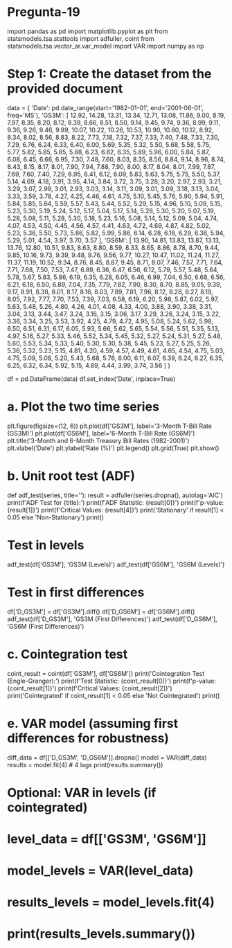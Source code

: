 # Pregunta-19
import pandas as pd
import matplotlib.pyplot as plt
from statsmodels.tsa.stattools import adfuller, coint
from statsmodels.tsa.vector_ar.var_model import VAR
import numpy as np

# Step 1: Create the dataset from the provided document
data = {
    'Date': pd.date_range(start='1982-01-01', end='2001-06-01', freq='MS'),
    'GS3M': [
        12.92, 14.28, 13.31, 13.34, 12.71, 13.08, 11.86, 9.00, 8.19, 7.97, 8.35, 8.20, 8.12, 8.39, 8.66, 
        8.51, 8.50, 9.14, 9.45, 9.74, 9.36, 8.99, 9.11, 9.36, 9.26, 9.46, 9.89, 10.07, 10.22, 10.26, 10.53, 
        10.90, 10.80, 10.12, 8.92, 8.34, 8.02, 8.56, 8.83, 8.22, 7.73, 7.18, 7.32, 7.37, 7.33, 7.40, 7.48, 
        7.33, 7.30, 7.29, 6.76, 6.24, 6.33, 6.40, 6.00, 5.69, 5.35, 5.32, 5.50, 5.68, 5.58, 5.75, 5.77, 5.82, 
        5.85, 5.85, 5.88, 6.23, 6.62, 6.35, 5.89, 5.96, 6.00, 5.84, 5.87, 6.08, 6.45, 6.66, 6.95, 7.30, 7.48, 
        7.60, 8.03, 8.35, 8.56, 8.84, 9.14, 8.96, 8.74, 8.43, 8.15, 8.17, 8.01, 7.90, 7.94, 7.88, 7.90, 8.00, 
        8.17, 8.04, 8.01, 7.99, 7.87, 7.69, 7.60, 7.40, 7.29, 6.95, 6.41, 6.12, 6.09, 5.83, 5.63, 5.75, 5.75, 
        5.50, 5.37, 5.14, 4.69, 4.18, 3.91, 3.95, 4.14, 3.84, 3.72, 3.75, 3.28, 3.20, 2.97, 2.93, 3.21, 3.29, 
        3.07, 2.99, 3.01, 2.93, 3.03, 3.14, 3.11, 3.09, 3.01, 3.09, 3.18, 3.13, 3.04, 3.33, 3.59, 3.78, 4.27, 
        4.25, 4.46, 4.61, 4.75, 5.10, 5.45, 5.76, 5.90, 5.94, 5.91, 5.84, 5.85, 5.64, 5.59, 5.57, 5.43, 5.44, 
        5.52, 5.29, 5.15, 4.96, 5.10, 5.09, 5.15, 5.23, 5.30, 5.19, 5.24, 5.12, 5.17, 5.04, 5.17, 5.14, 5.28, 
        5.30, 5.20, 5.07, 5.19, 5.28, 5.08, 5.11, 5.28, 5.30, 5.18, 5.23, 5.16, 5.08, 5.14, 5.12, 5.09, 5.04, 
        4.74, 4.07, 4.53, 4.50, 4.45, 4.56, 4.57, 4.41, 4.63, 4.72, 4.69, 4.87, 4.82, 5.02, 5.23, 5.36, 5.50, 
        5.73, 5.86, 5.82, 5.99, 5.86, 6.14, 6.28, 6.18, 6.29, 6.36, 5.94, 5.29, 5.01, 4.54, 3.97, 3.70, 3.57
    ],
    'GS6M': [
        13.90, 14.81, 13.83, 13.87, 13.13, 13.76, 12.80, 10.51, 9.83, 8.63, 8.80, 8.59, 8.33, 8.65, 8.86, 
        8.78, 8.70, 9.44, 9.85, 10.16, 9.73, 9.39, 9.48, 9.76, 9.56, 9.77, 10.27, 10.47, 11.02, 11.24, 11.27, 
        11.37, 11.19, 10.52, 9.34, 8.76, 8.45, 8.87, 9.45, 8.71, 8.07, 7.46, 7.57, 7.71, 7.64, 7.71, 7.68, 
        7.50, 7.53, 7.47, 6.89, 6.36, 6.47, 6.56, 6.12, 5.79, 5.57, 5.48, 5.64, 5.78, 5.67, 5.83, 5.86, 6.19, 
        6.35, 6.28, 6.05, 6.46, 6.99, 7.04, 6.50, 6.68, 6.56, 6.21, 6.18, 6.50, 6.89, 7.04, 7.35, 7.79, 7.82, 
        7.90, 8.30, 8.70, 8.85, 9.05, 9.39, 9.17, 8.91, 8.38, 8.01, 8.17, 8.16, 8.03, 7.89, 7.81, 7.96, 8.12, 
        8.28, 8.27, 8.19, 8.05, 7.92, 7.77, 7.70, 7.53, 7.39, 7.03, 6.58, 6.19, 6.20, 5.98, 5.87, 6.02, 5.97, 
        5.63, 5.48, 5.26, 4.80, 4.26, 4.01, 4.08, 4.33, 4.00, 3.88, 3.90, 3.38, 3.31, 3.04, 3.13, 3.44, 3.47, 
        3.24, 3.16, 3.15, 3.06, 3.17, 3.29, 3.26, 3.24, 3.15, 3.22, 3.36, 3.34, 3.25, 3.53, 3.92, 4.25, 4.79, 
        4.72, 4.95, 5.08, 5.24, 5.62, 5.98, 6.50, 6.51, 6.31, 6.17, 6.05, 5.93, 5.66, 5.62, 5.65, 5.54, 5.56, 
        5.51, 5.35, 5.13, 4.97, 5.16, 5.27, 5.33, 5.46, 5.52, 5.34, 5.45, 5.32, 5.27, 5.24, 5.31, 5.27, 5.48, 
        5.60, 5.53, 5.34, 5.33, 5.40, 5.30, 5.30, 5.38, 5.45, 5.23, 5.27, 5.25, 5.26, 5.36, 5.32, 5.23, 5.15, 
        4.81, 4.20, 4.59, 4.57, 4.49, 4.61, 4.65, 4.54, 4.75, 5.03, 4.75, 5.09, 5.08, 5.20, 5.43, 5.68, 5.76, 
        6.00, 6.11, 6.07, 6.39, 6.24, 6.27, 6.35, 6.25, 6.32, 6.34, 5.92, 5.15, 4.89, 4.44, 3.99, 3.74, 3.56
    ]
}

df = pd.DataFrame(data)
df.set_index('Date', inplace=True)

# a. Plot the two time series
plt.figure(figsize=(12, 6))
plt.plot(df['GS3M'], label='3-Month T-Bill Rate (GS3M)')
plt.plot(df['GS6M'], label='6-Month T-Bill Rate (GS6M)')
plt.title('3-Month and 6-Month Treasury Bill Rates (1982-2001)')
plt.xlabel('Date')
plt.ylabel('Rate (%)')
plt.legend()
plt.grid(True)
plt.show()

# b. Unit root test (ADF)
def adf_test(series, title=''):
    result = adfuller(series.dropna(), autolag='AIC')
    print(f'ADF Test for {title}:')
    print(f'ADF Statistic: {result[0]}')
    print(f'p-value: {result[1]}')
    print(f'Critical Values: {result[4]}')
    print('Stationary' if result[1] < 0.05 else 'Non-Stationary')
    print()

# Test in levels
adf_test(df['GS3M'], 'GS3M (Levels)')
adf_test(df['GS6M'], 'GS6M (Levels)')

# Test in first differences
df['D_GS3M'] = df['GS3M'].diff()
df['D_GS6M'] = df['GS6M'].diff()
adf_test(df['D_GS3M'], 'GS3M (First Differences)')
adf_test(df['D_GS6M'], 'GS6M (First Differences)')

# c. Cointegration test
coint_result = coint(df['GS3M'], df['GS6M'])
print('Cointegration Test (Engle-Granger):')
print(f'Test Statistic: {coint_result[0]}')
print(f'p-value: {coint_result[1]}')
print(f'Critical Values: {coint_result[2]}')
print('Cointegrated' if coint_result[1] < 0.05 else 'Not Cointegrated')
print()

# e. VAR model (assuming first differences for robustness)
diff_data = df[['D_GS3M', 'D_GS6M']].dropna()
model = VAR(diff_data)
results = model.fit(4)  # 4 lags
print(results.summary())

# Optional: VAR in levels (if cointegrated)
# level_data = df[['GS3M', 'GS6M']]
# model_levels = VAR(level_data)
# results_levels = model_levels.fit(4)
# print(results_levels.summary())
